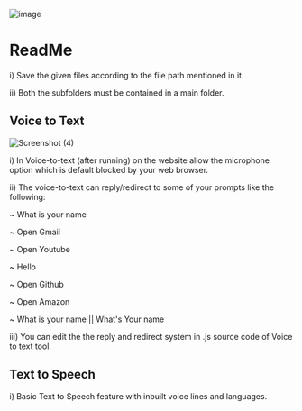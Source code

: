 ![image](https://github.com/leelasagarFX/Voice_Text/assets/109415830/dee84ba3-61bf-44f7-bdc8-67b46129a942)
# ReadMe

i) Save the given files according to the file path mentioned in it. 

ii) Both the subfolders must be contained in a main folder. 





## Voice to Text

![Screenshot (4)](https://github.com/leelasagarFX/Voice_Text/assets/109415830/88f3c365-af9d-44e6-8f72-6ffa07894e23)

i) In Voice-to-text (after running) on the website allow the      microphone option which is default blocked by your web browser. 

ii) The voice-to-text can reply/redirect to some of your prompts   like the following:

 ~ What is your name

 ~ Open Gmail

 ~ Open Youtube

 ~ Hello

 ~ Open Github 

 ~ Open Amazon      

 ~ What is your name || What's Your name    

iii) You can edit the the reply and redirect system in .js source code of Voice to text tool.
## Text to Speech

i) Basic Text to Speech feature with inbuilt voice lines and languages.
